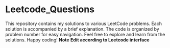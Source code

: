 # Leetcode_Questions

This repository contains my solutions to various LeetCode problems. Each solution is accompanied by a brief explanation. The code is organized by problem number for easy navigation. Feel free to explore and learn from the solutions. Happy coding!
**Note**
**Edit according to Leetcode interface**
